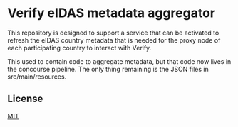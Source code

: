 # Verify eIDAS metadata aggregator
This repository is designed to support a service that can be activated to 
refresh the eIDAS country metadata that is needed for the proxy node of each participating 
country to interact with Verify.

This used to contain code to aggregate metadata, but that code now lives in the concourse pipeline.  The only thing remaining is the JSON files in src/main/resources.

## License

[MIT](https://github.com/alphagov/verify-eidas-metadata-aggregator/blob/master/LICENCE)
